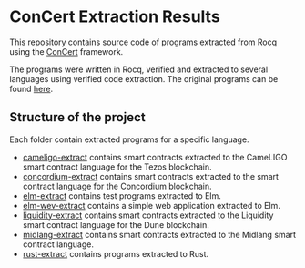 # ConCert Extraction Results
This repository contains source code of programs extracted from Rocq using
the [ConCert](https://github.com/AU-COBRA/ConCert) framework.

The programs were written in Rocq, verified and extracted to several languages using verified code extraction.
The original programs can be found [here](https://github.com/AU-COBRA/ConCert/tree/master/examples).

## Structure of the project
Each folder contain extracted programs for a specific language.

* [cameligo-extract](cameligo-extract/tests) contains smart contracts extracted to
   the CameLIGO smart contract language for the Tezos blockchain.
* [concordium-extract](concordium-extract) contains smart contracts extracted to the smart
   contract language for the Concordium blockchain.
* [elm-extract](elm-extract/tests) contains test programs extracted to Elm.
* [elm-wev-extract](elm-web-extract/src) contains a simple web application extracted to Elm.
* [liquidity-extract](liquidity-extract/tests) contains smart contracts extracted to the
   Liquidity smart contract language for the Dune blockchain.
* [midlang-extract](midlang-extract/tests) contains smart contracts extracted to the Midlang
   smart contract language.
* [rust-extract](rust-extract) contains programs extracted to Rust.
